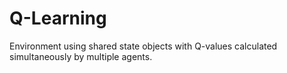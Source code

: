 # Q-Learning
Environment using shared state objects with Q-values calculated simultaneously by multiple agents.

